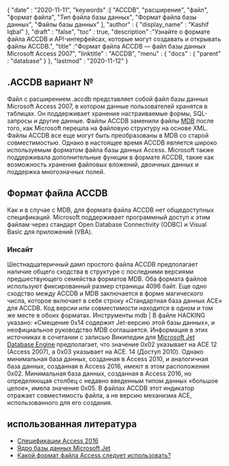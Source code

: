 {
  "date" : "2020-11-11",
  "keywords" :[ "ACCDB", "расширение", "файл", "формат файла", "Тип файла базы данных", "Формат файла базы данных", "Файлы базы данных" ],
  "author" : {
    "display_name" : "Kashif Iqbal"
},
  "draft" : "false",
  "toc" : true,
  "description" :"Узнайте о формате файла ACCDB и API-интерфейсах, которые могут создавать и открывать файлы ACCDB.",
  "title" :"Формат файла ACCDB — файл базы данных Microsoft Access 2007",
  "linktitle" : "ACCDB",
  "menu" : {
    "docs" : {
      "parent" : "database"
}
},
  "lastmod" : "2020-11-12"
}

## .ACCDB вариант №

Файл с расширением .accdb представляет собой файл базы данных Microsoft Access 2007, в котором данные пользователей хранятся в таблицах. Он поддерживает хранение
настраиваемые формы, SQL-запросы и другие данные. Файлы ACCDB заменили файлы [MDB](/ru/database/mdb/) после того, как Microsoft перешла на файловую структуру на основе XML. Файлы ACCDB все еще могут быть преобразованы в MDB со старой совместимостью. Однако в настоящее время ACCDB является широко используемым форматом файла базы данных Access. Microsoft также поддерживала дополнительные функции в формате ACCDB, такие как возможность хранения файловых вложений, двоичных данных и поддержка многозначных полей.

## Формат файла ACCDB

Как и в случае с MDB, для формата файла ACCDB нет общедоступных спецификаций. Microsoft поддерживает программный доступ к этим файлам через стандарт Open Database Connectivity (ODBC) и Visual Basic для приложений (VBA).

### Инсайт

Шестнадцатеричный дамп простого файла ACCDB предполагает наличие общего сходства в структуре с последними версиями предшествующего семейства форматов MDB. Оба формата файлов используют фиксированный размер страницы 4096 байт. Еще одно сходство между ACCDB и MDB заключается в форме магического числа, которое включает в себя строку «Стандартная база данных ACE» для ACCDB. Код версии или совместимости находится в одном и том же месте в обоих форматах. Инструменты mdb | В файле HACKING указано: «Смещение 0x14 содержит Jet-версию этой базы данных», и неофициальное руководство MDB соглашается. Информация в этих источниках в сочетании с записью Википедии для [Microsoft Jet Database Engine](https://en.wikipedia.org/wiki/Microsoft_Jet_Database_Engine) предполагает, что значение 0x02 указывает на ACE 12 (Access 2007), а 0x03 указывает на ACE. 14 (Доступ 2010). Однако минимальная база данных, созданная в Access 2010, и аналогичная база данных, созданная в Access 2016, имеют в этом расположении 0x02. Минимальная база данных, созданная в Access 2016, но определяющая столбец с недавно введенным типом данных «большое целое», имела значение 0x05. В файлах ACCDB этот индикатор отражает совместимость файла, а не версию механизма ACE, использованного для его создания.

## использованная литература

* [Спецификации Access 2016](https://support.microsoft.com/en-us/office/access-specifications-0cf3c66f-9cf2-4e32-9568-98c1025bb47c)
* [Ядро базы данных Microsoft Jet](https://en.wikipedia.org/wiki/Microsoft_Jet_Database_Engine)
* [Какой формат файла Access следует использовать?](https://support.microsoft.com/en-us/office/which-access-file-format-should-i-use-012d9ab3-d14c-479e-b617-be66f9070b41?ui=en-us&rs=en-us&ad=us)
